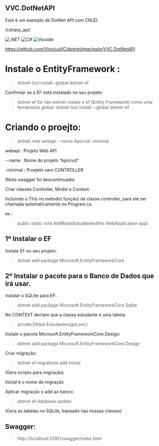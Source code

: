 
## VVC.DotNetAPI

Este é um exemplo de DotNet API com CRUD.

/csharp_api/

![.NET](https://img.shields.io/badge/.NET-5C2D91?style=for-the-badge&logo=.net&logoColor=white)
![C#](https://img.shields.io/badge/c%23-%23239120.svg?style=for-the-badge&logo=csharp&logoColor=white)
![Vscode](https://img.shields.io/badge/Vscode-007ACC?style=for-the-badge&logo=visual-studio-code&logoColor=white)


https://github.com/ViniciusVC/dotnet/tree/main/VVC.DotNetAPI


# Instale o EntityFramework :
> dotnet tool install –global dotnet-ef

Confirmar se o EF está instalado no seu projeto:
> dotnet ef
Se não estiver instale o ef (Entity Framework) como uma ferramenta global:
> dotnet tool install --global dotnet-ef

# Criando o proejto:
> dotnet new webapi --name Apicrud -minimal

webapi : Projeto Web API

--name : Nome do projeto “Apicrud”

-minimal : Proejeto sem CONTROLLER


(Nota swagger foi descontinuado)

Criar classes Controller, Model e Context.

Incluindo o This no método( função) da classe controller, para ele ser chamada automaticamente no Program.cs.

ex.:
>public static void AddRotasEstudantes(this WebApplication app)


## 1º Instalar o EF
Instale EF no seu projeto:
> dotnet add package Microsoft.EntityFrameworkCore

## 2º Instalar o pacote para o Banco de Dados que irá usar.
instalar o SQLite para EF:
> dotnet add package Microsoft.EntityFrameworkCore.Sqlite

No CONTEXT declare que a classe estudante é uma tabela.
>private DbSet<Estudante> Estudantes(get;set;)


Instale o pacote Microsoft.EntityFrameworkCore.Design:
> dotnet add package Microsoft.EntityFrameworkCore.Design

Criar migração:
> dotnet ef migrations add Inicial

 (Gera scripts para migração)

Inicial é o nome da migração

Aplicar migração o add ao banco:

> dotnet ef database update

 (Gera as tabelas no SQLite, baseado nas nossas classes)


## Swagger:
> http://localhost:5297/swagger/index.html
